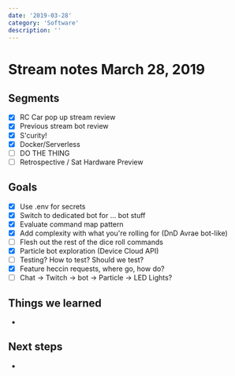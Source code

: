 ```yaml
---
date: '2019-03-28'
category: 'Software'
description: ''
---
```


# Stream notes March 28, 2019

## Segments

- [x] RC Car pop up stream review
- [x] Previous stream bot review
- [x] S'curity!
- [x] Docker/Serverless
- [ ] DO THE THING
- [ ] Retrospective / Sat Hardware Preview

## Goals

- [x] Use .env for secrets
- [x] Switch to dedicated bot for ... bot stuff
- [x] Evaluate command map pattern
- [x] Add complexity with what you're rolling for (DnD Avrae bot-like)
- [ ] Flesh out the rest of the dice roll commands
- [x] Particle bot exploration (Device Cloud API)
- [ ] Testing? How to test? Should we test?
- [x] Feature heccin requests, where go, how do?
- [ ] Chat -> Twitch -> bot -> Particle -> LED Lights?

## Things we learned

-

## Next steps

-
